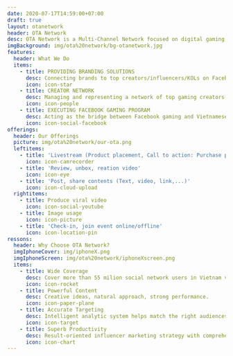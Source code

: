 ```yaml
---
date: 2020-07-17T14:59:00+07:00
draft: true
layout: otanetwork
header: OTA Network
desc: OTA Network is a Multi-Channel Network focused on digital gaming content. In Vietnam, OTA Network is Facebook Gaming's first and exclusive partner to deliver the Facebook Gaming Creator Program to Vietnam.
imgBackground: img/ota%20network/bg-otanetwork.jpg
features:
  header: What We Do
  items:
    - title: PROVIDING BRANDING SOLUTIONS
      desc: Connecting brands to top creators/influencers/KOLs on Facebook, enabling brands to reach their target customers in the most natural, creative, and effective way.
      icon: icon-star
    - title: CREATOR NETWORK
      desc: Managing and representing a network of top gaming creators, empowering them to transform passion into successful carrers.
      icon: icon-people
    - title: EXECUTING FACEBOOK GAMING PROGRAM
      desc: Acting as the bridge between Facebook gaming and Vietnamese creator.
      icon: icon-social-facebook
offerings:
  header: Our Offerings
  picture: img/ota%20network/our-ota.png
  leftitems:
    - title: 'Livestream (Product placement, Call to action: Purchase products, install apps/games)'
      icon: icon-camrecorder
    - title: 'Review, unbox, reation video'
      icon: icon-eye
    - title: 'Post, share contents (Text, video, link,...)'
      icon: icon-cloud-upload
  rightitems:
    - title: Produce viral video
      icon: icon-social-youtube
    - title: Image usage
      icon: icon-picture
    - title: 'Check-in, join event online/offline'
      icon: icon-location-pin
ressons:
  header: Why Choose OTA Network?
  imgIphoneCover: img/iphoneX.png
  imgIphoneScreen: img/ota%20network/iphoneXscreen.png
  items:
    - title: Wide Coverage
      desc: Cover more than 55 milion social network users in Vietnam via a large network of influential gaming creators, KOLs across channels.
      icon: icon-rocket
    - title: Powerful Content
      desc: Creative ideas, natural approach, strong performance.
      icon: icon-paper-plane
    - title: Accurate Targeting
      desc: Intelligent analytic system helps match the right audiences with the right influencers and right contents.
      icon: icon-target
    - title: Superb Productivity
      desc: Result-oriented influencer marketing strategy with comprehensive performance report.
      icon: icon-chart
---
```

